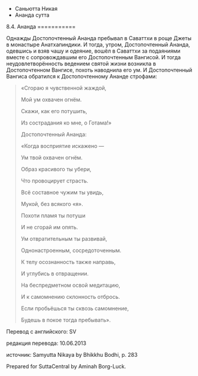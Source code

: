 









* Саньютта Никая
* Ананда сутта


8\.4\. Ананда
\=\=\=\=\=\=\=\=\=\=\=



Однажды Достопочтенный Ананда пребывал в Саваттхи в роще Джеты в монастыре Анатхапиндики\. И тогда, утром, Достопочтенный Ананда, одевшись и взяв чашу и одеяние, вошёл в Саваттхи за подаяниями вместе с сопровождавшим его Достопочтенным Вангисой\. И тогда неудовлетворённость ведением святой жизни возникла в Достопочтенном Вангисе, похоть наводнила его ум\. И Достопочтенный Вангиса обратился к Достопочтенному Ананде строфами:



> «Сгораю я чувственной жаждой,  
> 
> Мой ум охвачен огнём\.  
> 
> Скажи, как его потушить,  
> 
> Из сострадания ко мне, о Готама\!»  
> 
>   
> 
> Достопочтенный Ананда:  
> 
> «Когда восприятие искажено —  
> 
> Ум твой охвачен огнём\.  
> 
> Образ красивого ты убери,  
> 
> Что провоцирует страсть\.  
> 
>   
> 
> Всё составное чужим ты увидь,  
> 
> Мукой, без всякого «я»\.  
> 
> Похоти пламя ты потуши  
> 
> И не сгорай им опять\.  
> 
>   
> 
> Ум отвратительным ты развивай,  
> 
> Однонастроенным, сосредоточенным\.  
> 
> К телу осознанность также направь,  
> 
> И углубись в отвращении\.  
> 
>   
> 
> На беспредметном освой медитацию,  
> 
> И к самомнению склонность отбрось\.  
> 
> Если пробьёшься ты сквозь самомнение,  
> 
> Будешь в покое тогда пребывать»\.



Перевод с английского: SV


редакция перевода: 10\.06\.2013


источник: Samyutta Nikaya by Bhikkhu Bodhi, p\. 283


Prepared for SuttaCentral by Aminah Borg\-Luck\.






